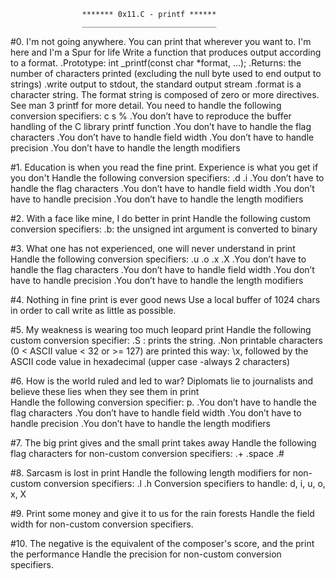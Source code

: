 					******* 0x11.C - printf ******
					______________________________



#0. I'm not going anywhere. You can print that wherever you want to. I'm here and I'm a Spur for life  Write a function that produces output according to a format.
	.Prototype: int _printf(const char *format, ...);
	.Returns: the number of characters printed (excluding the null byte used to end output to strings)
	.write output to stdout, the standard output stream
	.format is a character string. The format string is composed of zero or more directives. See man 3 printf for more 	 detail. You need to handle the following conversion specifiers:
		c
		s
		%
	.You don’t have to reproduce the buffer handling of the C library printf function
	.You don’t have to handle the flag characters
	.You don’t have to handle field width
	.You don’t have to handle precision
	.You don’t have to handle the length modifiers


#1. Education is when you read the fine print. Experience is what you get if you don't
  Handle the following conversion specifiers:
	.d
	.i
	.You don’t have to handle the flag characters
	.You don’t have to handle field width
	.You don’t have to handle precision
	.You don’t have to handle the length modifiers


#2. With a face like mine, I do better in print
  Handle the following custom conversion specifiers:
	.b: the unsigned int argument is converted to binary


#3. What one has not experienced, one will never understand in print
  Handle the following conversion specifiers:
	.u
	.o
	.x
	.X
	.You don’t have to handle the flag characters
	.You don’t have to handle field width
	.You don’t have to handle precision
	.You don’t have to handle the length modifiers


#4. Nothing in fine print is ever good news
  Use a local buffer of 1024 chars in order to call write as little as possible.



#5. My weakness is wearing too much leopard print
  Handle the following custom conversion specifier: 
	.S : prints the string.
	.Non printable characters (0 < ASCII value < 32 or >= 127) are printed this way: \x, followed by the ASCII code value in hexadecimal (upper case -always 2 characters)


#6. How is the world ruled and led to war? Diplomats lie to journalists and believe these lies when they see them in print  
  Handle the following conversion specifier: p.
	.You don’t have to handle the flag characters
	.You don’t have to handle field width
	.You don’t have to handle precision
	.You don’t have to handle the length modifiers


#7. The big print gives and the small print takes away
  Handle the following flag characters for non-custom conversion specifiers:
	.+
	.space
	.#


#8. Sarcasm is lost in print
  Handle the following length modifiers for non-custom conversion specifiers:
	.l
	.h
Conversion specifiers to handle: d, i, u, o, x, X


#9. Print some money and give it to us for the rain forests
  Handle the field width for non-custom conversion specifiers.


#10. The negative is the equivalent of the composer's score, and the print the performance
  Handle the precision for non-custom conversion specifiers.



